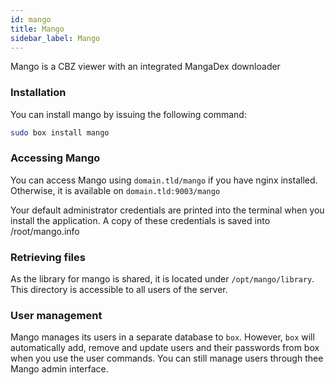 ```yaml
---
id: mango
title: Mango
sidebar_label: Mango
---
```


Mango is a CBZ viewer with an integrated MangaDex downloader

### Installation

You can install mango by issuing the following command:
```bash
sudo box install mango
```

### Accessing Mango
You can access Mango using `domain.tld/mango` if you have nginx installed. Otherwise, it is available on `domain.tld:9003/mango`

Your default administrator credentials are printed into the terminal when you install the application. A copy of these credentials is saved into /root/mango.info

### Retrieving files

As the library for mango is shared, it is located under `/opt/mango/library`. This directory is accessible to all users of the server.

### User management

Mango manages its users in a separate database to `box`. However, `box` will automatically add, remove and update users and their passwords from box when you use the user commands. You can still manage users through thee Mango admin interface.